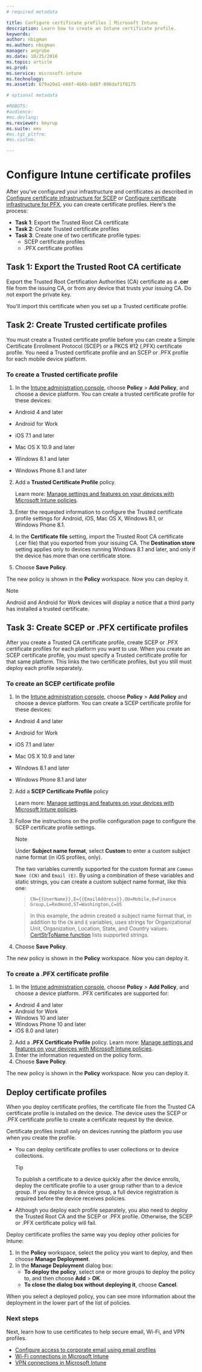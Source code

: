 ```yaml
---
# required metadata

title: Configure certificate profiles | Microsoft Intune
description: Learn how to create an Intune certificate profile.
keywords:
author: nbigmanms.author: nbigman
manager: angrobe
ms.date: 10/25/2016
ms.topic: article
ms.prod:
ms.service: microsoft-intune
ms.technology:
ms.assetid: 679a20a1-e66f-4b6b-bd8f-896daf1f8175

# optional metadata

#ROBOTS:
#audience:
#ms.devlang:
ms.reviewer: kmyrup
ms.suite: ems
#ms.tgt_pltfrm:
#ms.custom:

---
```


# Configure Intune certificate profiles
After you've configured your infrastructure and certificates as described in [Configure certificate infrastructure for SCEP](configure-certificate-infrastructure-for-scep.md) or [Configure certificate infrastructure for PFX](configure-certificate-infrastructure-for-pfx.md), you can create certificate profiles. Here's the process:

- **Task 1**: Export the Trusted Root CA certificate
- **Task 2**: Create Trusted certificate profiles
- **Task 3**: Create one of two certificate profile types:
  - SCEP certificate profiles
  - .PFX certificate profiles

## **Task 1**: Export the Trusted Root CA certificate
Export the Trusted Root Certification Authorities (CA) certificate as a **.cer** file from the issuing CA, or from any device that trusts your issuing CA. Do not export the private key.

You'll import this certificate when you set up a Trusted certificate profile.

## **Task 2**: Create Trusted certificate profiles
You must create a Trusted certificate profile before you can create a Simple Certificate Enrollment Protocol (SCEP) or a PKCS #12 (.PFX) certificate profile. You need a Trusted certificate profile and an SCEP or .PFX profile for each mobile device platform.

### To create a Trusted certificate profile

1.  In the [Intune administration console](https://manage.microsoft.com), choose **Policy** &gt; **Add Policy**, and choose a device platform. You can create a trusted certificate profile for these devices:

-  Android 4 and later

-  Android for Work

-  iOS 7.1 and later

-  Mac OS X 10.9 and later

-  Windows 8.1 and later

-  Windows Phone 8.1 and later


2.  Add a **Trusted Certificate Profile** policy.

    Learn more: [Manage settings and features on your devices with Microsoft Intune policies](manage-settings-and-features-on-your-devices-with-microsoft-intune-policies.md).

3.  Enter the requested information to configure the Trusted certificate profile settings for Android, iOS, Mac OS X, Windows 8.1, or Windows Phone 8.1. 
4.  In the **Certificate file** setting, import the Trusted Root CA certificate (.cer file) that you exported from your issuing CA. The **Destination store** setting applies only to devices running Windows 8.1 and later, and only if the device has more than one certificate store.
	
4.  Choose **Save Policy**.

The new policy is shown in the **Policy** workspace. Now you can deploy it.

> [!NOTE]
>
> Android and Android for Work devices will display a notice that a third party has installed a trusted certificate.
	

## **Task 3**: Create SCEP or .PFX certificate profiles
After you create a Trusted CA certificate profile, create SCEP or .PFX certificate profiles for each platform you want to use. When you create an SCEP certificate profile, you must specify a Trusted certificate profile for that same platform. This links the two certificate profiles, but you still must deploy each profile separately.

### To create an SCEP certificate profile

1.  In the [Intune administration console](https://manage.microsoft.com), choose **Policy** &gt; **Add Policy** and choose a device platform.  You can create a SCEP certificate profile for these devices:

-  Android 4 and later

-  Android for Work

-  iOS 7.1 and later

-  Mac OS X 10.9 and later

-  Windows 8.1 and later

-  Windows Phone 8.1 and later

2.  Add a **SCEP Certificate Profile** policy
    
    Learn more: [Manage settings and features on your devices with Microsoft Intune policies](manage-settings-and-features-on-your-devices-with-microsoft-intune-policies.md).

3.  Follow the instructions on the profile configuration page to configure the SCEP certificate profile settings.
	> [!NOTE]
	>
	> Under **Subject name format**, select **Custom** to enter a custom subject name format (in iOS profiles, only).
	>
	> The two variables currently supported for the custom format are `Common Name (CN)` and `Email (E)`. By using a combination of these variables and static strings, you can create a custom subject name format, like this one:

	>     CN={{UserName}},E={{EmailAddress}},OU=Mobile,O=Finance Group,L=Redmond,ST=Washington,C=US

	> In this example, the admin created a subject name format that, in addition to the `CN` and `E` variables, uses strings for Organizational Unit, Organization, Location, State, and Country values. [CertStrToName function](https://msdn.microsoft.com/en-us/library/windows/desktop/aa377160.aspx) lists supported strings.

4.  Choose **Save Policy**.

The new policy is shown in the **Policy** workspace. Now you can deploy it.

### To create a .PFX certificate profile

1.  In the [Intune administration console](https://manage.microsoft.com), choose **Policy** &gt; **Add Policy**, and choose a device platform. .PFX certificates are supported for:
  - Android 4 and later
  - Android for Work
  - Windows 10 and later
  - Windows Phone 10 and later
  - iOS 8.0 and later)    

	
2.  Add a **.PFX Certificate Profile** policy. 
      Learn more: [Manage settings and features on your devices with Microsoft Intune policies](manage-settings-and-features-on-your-devices-with-microsoft-intune-policies.md).
3.  Enter the information requested on the policy form.
4.  Choose **Save Policy**.

The new policy is shown in the **Policy** workspace. Now you can deploy it.

## Deploy certificate profiles
When you deploy certificate profiles, the certificate file from the Trusted CA certificate profile is installed on the device. The device uses the SCEP or .PFX certificate profile to create a certificate request by the device.

Certificate profiles install only on devices running the platform you use when you create the profile.

-   You can deploy certificate profiles to user collections or to device collections.

    > [!TIP]
    > To publish a certificate to a device quickly after the device enrolls, deploy the certificate profile to a user group rather than to a device group. If you deploy to a device group, a full device registration is required before the device receives policies.

-   Although you deploy each profile separately, you also need to deploy the Trusted Root CA and the SCEP or .PFX profile. Otherwise, the SCEP or .PFX certificate policy will fail.

Deploy certificate profiles the same way you deploy other policies for Intune:

1.  In the **Policy** workspace, select the policy you want to deploy, and then choose **Manage Deployment**.
2.  In the **Manage Deployment** dialog box:
    -   **To deploy the policy**, select one or more groups to deploy the policy to, and then choose **Add** &gt; **OK**.
    -   **To close the dialog box without deploying it**, choose **Cancel**.

When you select a deployed policy, you can see more information about the deployment in the lower part of the list of policies.

### Next steps

Next, learn how to use certificates to help secure email, Wi-Fi, and VPN profiles.

-  [Configure access to corporate email using email profiles](configure-access-to-corporate-email-using-email-profiles-with-Microsoft-Intune.md)
-  [Wi-Fi connections in Microsoft Intune](wi-fi-connections-in-microsoft-intune.md)
-  [VPN connections in Microsoft Intune](vpn-connections-in-microsoft-intune.md)
